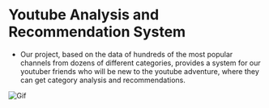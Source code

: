 # Youtube Analysis and Recommendation System


* Our project, based on the data of hundreds of the most popular channels from dozens of different categories, provides a system for our youtuber friends who will be new to the youtube adventure, where they can get category analysis and recommendations.

![Gif](https://drive.google.com/file/d/1_7F9_DmDN2lECAPydnieIdMFadGZTYk2/view?usp=sharing)
